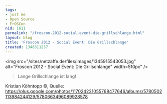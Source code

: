 ```yaml
---
tags:
- just me
- Open Source
- FrOSCon
nid: 1611
permalink: "/froscon-2012-social-event-die-grillschlange.html"
layout: blog
title: 'Froscon 2012 - Social Event: Die Grillschlange'
created: 1348311257
---
```

<img src="/sites/netzaffe.de/files/images/1345915543053.jpg" alt="Froscon 2012 - Social Event: Die Grillschlange" width=510px" />
<blockquote>Lange Grillschlange ist lang!</blockquote>
<p>Kristian Köhntopp ©, Quelle: <a href="https://plus.google.com/photos/117024231055768477646/albums/5780502113984244129/5780663496089928578">https://plus.google.com/photos/117024231055768477646/albums/5780502113984244129/5780663496089928578</a></p><!--break-->
